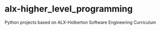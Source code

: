 # alx-higher_level_programming
Python projects based on ALX-Holberton Software Engineering Curriculum
